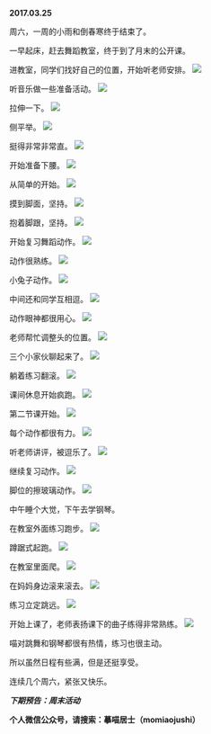 
          
**2017.03.25**

周六，一周的小雨和倒春寒终于结束了。

一早起床，赶去舞蹈教室，终于到了月末的公开课。

进教室，同学们找好自己的位置，开始听老师安排。
![](http://upload-images.jianshu.io/upload_images/51001-e7b7d2e7d440514a.jpg)


听音乐做一些准备活动。
![](http://upload-images.jianshu.io/upload_images/51001-fb6042d1efbfa4cc.jpg)


拉伸一下。
![](http://upload-images.jianshu.io/upload_images/51001-3aeae05b7ee57ab2.jpg)


侧平举。
![](http://upload-images.jianshu.io/upload_images/51001-7e02997a873c4b0c.jpg)


挺得非常非常直。
![](http://upload-images.jianshu.io/upload_images/51001-042b642a2f7d3b78.jpg)


开始准备下腰。
![](http://upload-images.jianshu.io/upload_images/51001-65ca36a36b3c3d51.jpg)


从简单的开始。
![](http://upload-images.jianshu.io/upload_images/51001-d838346e4d7caeb2.jpg)


摸到脚面，坚持。
![](http://upload-images.jianshu.io/upload_images/51001-d1c779351d723342.jpg)


抱着脚跟，坚持。
![](http://upload-images.jianshu.io/upload_images/51001-81140cbec2b82b71.jpg)


开始复习舞蹈动作。
![](http://upload-images.jianshu.io/upload_images/51001-db3a1cf8f18359e6.jpg)


动作很熟练。
![](http://upload-images.jianshu.io/upload_images/51001-167c3ee28617d5b7.jpg)


小兔子动作。
![](http://upload-images.jianshu.io/upload_images/51001-4713e99e82b74fc4.jpg)


中间还和同学互相逗。
![](http://upload-images.jianshu.io/upload_images/51001-69008cbf9899a9d6.jpg)


动作眼神都很用心。
![](http://upload-images.jianshu.io/upload_images/51001-4d3292d28caae4c5.jpg)


老师帮忙调整头的位置。
![](http://upload-images.jianshu.io/upload_images/51001-6de91af2f0e32314.jpg)


三个小家伙聊起来了。
![](http://upload-images.jianshu.io/upload_images/51001-9ba98ce0185b75b1.jpg)


躺着练习翻滚。
![](http://upload-images.jianshu.io/upload_images/51001-9b4b177058c994df.jpg)


课间休息开始疯跑。
![](http://upload-images.jianshu.io/upload_images/51001-9f53a37ae23f2055.jpg)


第二节课开始。
![](http://upload-images.jianshu.io/upload_images/51001-1de8ac44bd2ca5ae.jpg)


每个动作都很有力。
![](http://upload-images.jianshu.io/upload_images/51001-d7ce19958a64e7c3.jpg)


听老师讲评，被逗乐了。
![](http://upload-images.jianshu.io/upload_images/51001-d9934ebd215bf5e9.jpg)


继续复习动作。
![](http://upload-images.jianshu.io/upload_images/51001-df67327e9b6be107.jpg)


脚位的擦玻璃动作。
![](http://upload-images.jianshu.io/upload_images/51001-9254aac3b12c428d.jpg)


中午睡个大觉，下午去学钢琴。

在教室外面练习跑步。
![](http://upload-images.jianshu.io/upload_images/51001-c60722ea6b7ff5bf.jpg)


蹲踞式起跑。
![](http://upload-images.jianshu.io/upload_images/51001-8dfdbfaecbc0de74.jpg)


在教室里面爬。
![](http://upload-images.jianshu.io/upload_images/51001-133439de126dc7df.jpg)


在妈妈身边滚来滚去。
![](http://upload-images.jianshu.io/upload_images/51001-f8d7a29551a109fe.jpg)


练习立定跳远。
![](http://upload-images.jianshu.io/upload_images/51001-8af9762508bfc9c2.jpg)


开始上课了，老师表扬课下的曲子练得非常熟练。
![](http://upload-images.jianshu.io/upload_images/51001-914b39ee92ca6765.jpg)


喵对跳舞和钢琴都很有热情，练习也很主动。

所以虽然日程有些满，但是还挺享受。

连续几个周六，紧张又快乐。


***下期预告：周末活动***


**个人微信公众号，请搜索：摹喵居士（momiaojushi）**

        